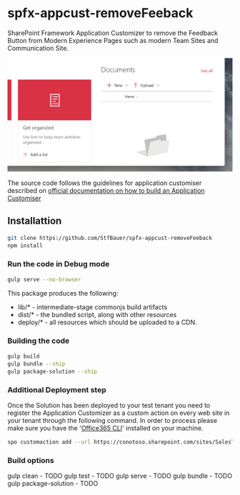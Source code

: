 # spfx-appcust-removeFeeback
SharePoint Framework Application Customizer to remove the Feedback Button from Modern Experience Pages such as modern Team Sites and Communication Site.

![Remove Feeback and Mobile app button from moder experience page footer][remove-feeback]

The source code follows the guidelines for application customiser described on [official documentation on how to build an Application Customiser](https://docs.microsoft.com/en-us/sharepoint/dev/spfx/extensions/get-started/build-a-hello-world-extension)

## Installattion

```bash
git clone https://github.com/StfBauer/spfx-appcust-removeFeeback
npm install
```
### Run the code in Debug mode

```bash
gulp serve --no-browser
```

This package produces the following:

* lib/* - intermediate-stage commonjs build artifacts
* dist/* - the bundled script, along with other resources
* deploy/* - all resources which should be uploaded to a CDN.

### Building the code

```bash
gulp build
gulp bundle --ship
gulp package-solution --ship
```

### Additional Deployment step

Once the Solution has been deployed to your test tenant you need to register the Application Customizer as a custom action on every web site in your tenant through the following command.
In order to process please make sure you have the '[Office365 CLI](https://github.com/SharePoint/office365-cli)' installed on your machine.

```bash
spo customaction add --url https://conotoso.sharepoint.com/sites/SalesTeam --title GoodbyeFeedback --name GoodbyeFeedback --location ClientSideExtension.ApplicationCustomizer --clientSideComponentId 1b6c8db5-6877-406a-9bb3-e866418c3c25 --clientSideComponentProperties '{}'
```

### Build options

gulp clean - TODO
gulp test - TODO
gulp serve - TODO
gulp bundle - TODO
gulp package-solution - TODO

[remove-feeback]: ./assets/remove-msft-feedback-buttons.png
